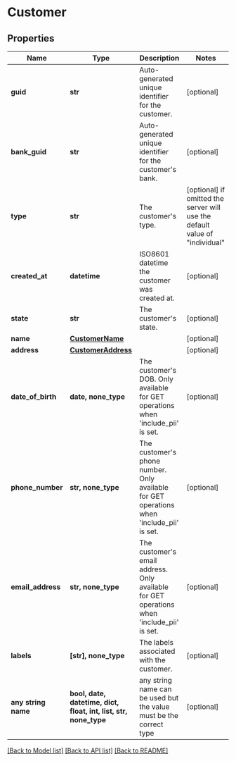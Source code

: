 # Customer


## Properties
Name | Type | Description | Notes
------------ | ------------- | ------------- | -------------
**guid** | **str** | Auto-generated unique identifier for the customer. | [optional] 
**bank_guid** | **str** | Auto-generated unique identifier for the customer&#39;s bank. | [optional] 
**type** | **str** | The customer&#39;s type. | [optional]  if omitted the server will use the default value of "individual"
**created_at** | **datetime** | ISO8601 datetime the customer was created at. | [optional] 
**state** | **str** | The customer&#39;s state. | [optional] 
**name** | [**CustomerName**](CustomerName.md) |  | [optional] 
**address** | [**CustomerAddress**](CustomerAddress.md) |  | [optional] 
**date_of_birth** | **date, none_type** | The customer&#39;s DOB. Only available for GET operations when &#39;include_pii&#39; is set. | [optional] 
**phone_number** | **str, none_type** | The customer&#39;s phone number. Only available for GET operations when &#39;include_pii&#39; is set. | [optional] 
**email_address** | **str, none_type** | The customer&#39;s email address. Only available for GET operations when &#39;include_pii&#39; is set. | [optional] 
**labels** | **[str], none_type** | The labels associated with the customer. | [optional] 
**any string name** | **bool, date, datetime, dict, float, int, list, str, none_type** | any string name can be used but the value must be the correct type | [optional]

[[Back to Model list]](../README.md#documentation-for-models) [[Back to API list]](../README.md#documentation-for-api-endpoints) [[Back to README]](../README.md)


